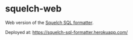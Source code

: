 squelch-web
===========

Web version of the [Squelch SQL formatter](https://github.com/CyberShadow/squelch).

Deployed at: https://squelch-sql-formatter.herokuapp.com/
